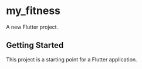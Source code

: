 # my_fitness

A new Flutter project.

## Getting Started

This project is a starting point for a Flutter application.
